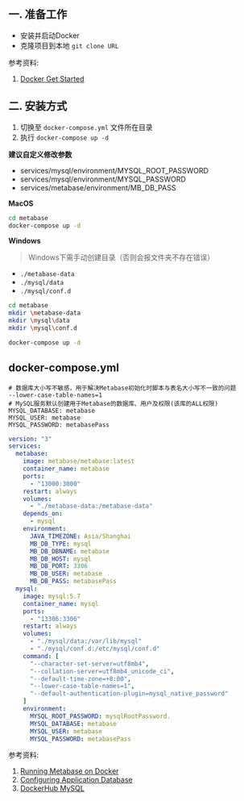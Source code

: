 ## 一. 准备工作

- 安装并启动Docker
- 克隆项目到本地 `git clone URL`

参考资料: 

1. [Docker Get Started](https://www.docker.com/get-started "Docker Get Started")

## 二. 安装方式

1. 切换至 `docker-compose.yml` 文件所在目录
2. 执行 `docker-compose up -d`

__建议自定义修改参数__

- services/mysql/environment/MYSQL_ROOT_PASSWORD
- services/mysql/environment/MYSQL_PASSWORD
- services/metabase/environment/MB_DB_PASS

__MacOS__

```sh
cd metabase
docker-compose up -d
```

__Windows__

> Windows下需手动创建目录（否则会报文件夹不存在错误）  

- `./metabase-data`
- `./mysql/data`
- `./mysql/conf.d`


```bash
cd metabase
mkdir \metabase-data
mkdir \mysql\data
mkdir \mysql\conf.d

docker-compose up -d
```

## docker-compose.yml

```properties
# 数据库大小写不敏感，用于解决Metabase初始化时脚本与表名大小写不一致的问题
--lower-case-table-names=1
# MySQL服务默认创建用于Metabase的数据库、用户及权限(该库的ALL权限)
MYSQL_DATABASE: metabase
MYSQL_USER: metabase
MYSQL_PASSWORD: metabasePass
```

```yaml
version: "3"
services:
  metabase:
    image: metabase/metabase:latest
    container_name: metabase
    ports:
      - "13000:3000"
    restart: always
    volumes:
      - "./metabase-data:/metabase-data"
    depends_on:
      - mysql
    environment:
      JAVA_TIMEZONE: Asia/Shanghai
      MB_DB_TYPE: mysql
      MB_DB_DBNAME: metabase
      MB_DB_HOST: mysql
      MB_DB_PORT: 3306
      MB_DB_USER: metabase
      MB_DB_PASS: metabasePass
  mysql:
    image: mysql:5.7
    container_name: mysql
    ports:
      - "13306:3306"
    restart: always
    volumes:
      - "./mysql/data:/var/lib/mysql"
      - "./mysql/conf.d:/etc/mysql/conf.d"
    command: [
      "--character-set-server=utf8mb4",
      "--collation-server=utf8mb4_unicode_ci",
      "--default-time-zone=+8:00",
      "--lower-case-table-names=1",
      "--default-authentication-plugin=mysql_native_password"
    ]
    environment:
      MYSQL_ROOT_PASSWORD: mysqlRootPassword.
      MYSQL_DATABASE: metabase
      MYSQL_USER: metabase
      MYSQL_PASSWORD: metabasePass
```

参考资料: 

1. [Running Metabase on Docker](https://www.metabase.com/docs/latest/operations-guide/running-metabase-on-docker.html "Running Metabase on Docker")
2. [Configuring Application Database](https://www.metabase.com/docs/latest/operations-guide/configuring-application-database.html "Configuring Application Database")
3. [DockerHub MySQL](https://hub.docker.com/_/mysql "DockerHub MySQL")